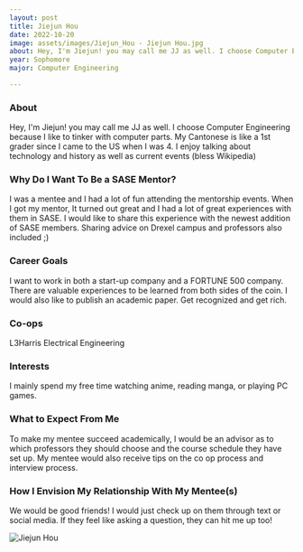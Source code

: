```yaml
---
layout: post
title: Jiejun Hou 
date: 2022-10-20
image: assets/images/Jiejun_Hou - Jiejun Hou.jpg
about: Hey, I'm Jiejun! you may call me JJ as well. I choose Computer Engineering because I like to tinker with computer parts. My Cantonese is like a 1st grader since I came to the US when I was 4. I enjoy talking about technology and history as well as current events (bless Wikipedia)
year: Sophomore
major: Computer Engineering

---
```


### About

Hey, I'm Jiejun! you may call me JJ as well. I choose Computer Engineering because I like to tinker with computer parts. My Cantonese is like a 1st grader since I came to the US when I was 4. I enjoy talking about technology and history as well as current events (bless Wikipedia)

### Why Do I Want To Be a SASE Mentor?

I was a mentee and I had a lot of fun attending the mentorship events. When I got my mentor, It turned out great and I had a lot of great experiences with them in SASE. I would like to share this experience with the newest addition of SASE members. Sharing advice on Drexel campus and professors also included ;)

### Career Goals

I want to work in both a start-up company and a FORTUNE 500 company. There are valuable experiences to be learned from both sides of the coin. I would also like to publish an academic paper. Get recognized and get rich.

### Co-ops

L3Harris Electrical Engineering

### Interests

I mainly spend my free time watching anime, reading manga, or playing PC games.

### What to Expect From Me

To make my mentee succeed academically, I would be an advisor as to which professors they should choose and the course schedule they have set up. My mentee would also receive tips on the co op process and interview process. 

### How I Envision My Relationship With My Mentee(s) 

We would be good friends! I would just check up on them through text or social media. If they feel like asking a question, they can hit me up too! 

<div class="text-center my-5">
    <img src="https://sase-drexel.github.io/mentorship-2021/assets/images/Jiejun_Hou - Jiejun Hou.jpg" alt="Jiejun Hou" class="rounded post-img" />
</div>
